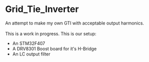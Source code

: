 # Grid_Tie_Inverter
An attempt to make my own GTI with acceptable output harmonics.
<br><br>
This is a work in progress. This is our setup: <br>
 - An STM32F407<br>
 - A DRV8301 Boost board for it's H-Bridge<br>
 - An LC output filter<br>
